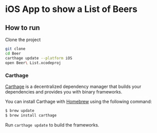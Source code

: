 #  iOS App to show a List of Beers


## How to run
Clone the project

```bash
git clone
cd Beer
carthage update --platform iOS
open Beer\ List.xcodeproj
```


### Carthage

[Carthage](https://github.com/Carthage/Carthage) is a decentralized dependency manager that builds your dependencies and provides you with binary frameworks.

You can install Carthage with [Homebrew](http://brew.sh/) using the following command:

```bash
$ brew update
$ brew install carthage
```

Run `carthage update` to build the frameworks.

